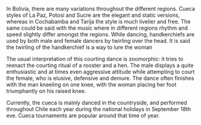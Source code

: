 ﻿In Bolivia, there are many variations throughout the different regions. Cueca styles of La Paz, Potosí and Sucre are the elegant and static versions, whereas in Cochabamba and Tarija the style is much livelier and free. The same could be said with the music where in different regions rhythm and speed slightly differ amongst the regions. While dancing, handkerchiefs are used by both male and female dancers by twirling over the head. It is said the twirling of the handkerchief is a way to lure the woman

The usual interpretation of this courting dance is zoomorphic: it tries to reenact the courting ritual of a rooster and a hen. The male displays a quite enthusiastic and at times even aggressive attitude while attempting to court the female, who is elusive, defensive and demure. The dance often finishes with the man kneeling on one knee, with the woman placing her foot triumphantly on his raised knee.

Currently, the cueca is mainly danced in the countryside, and performed throughout Chile each year during the national holidays in September 18th eve. Cueca tournaments are popular around that time of year.


